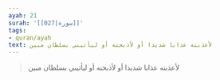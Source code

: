 ```yaml
---
ayah: 21
surah: '[[027|سورة]]'
tags:
- quran/ayah
text: لأعذبنه عذابا شديدا أو لأذبحنه أو ليأتيني بسلطان مبين
---
```

> لأعذبنه عذابا شديدا أو لأذبحنه أو ليأتيني بسلطان مبين
